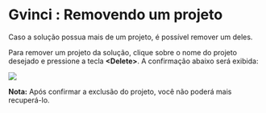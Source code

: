 # Gvinci : Removendo um projeto

Caso a solução possua mais de um projeto, é possível remover um deles.

Para remover um projeto da solução, clique sobre o nome do projeto desejado e pressione a tecla **&lt;Delete&gt;**. A confirmação abaixo será exibida:

![](http://www.gvinci.com.br/manual/exclusao.zoom80.png)

**Nota:** Após confirmar a exclusão do projeto, você não poderá mais recuperá-lo.

